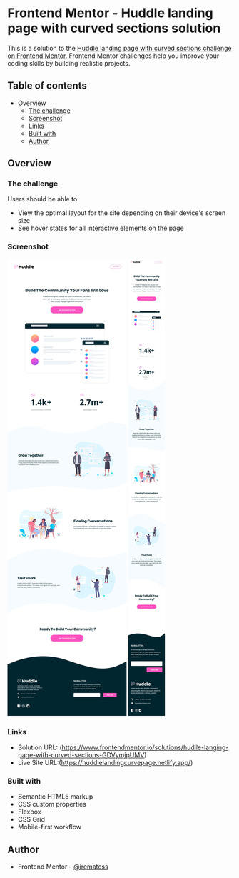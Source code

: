 # Frontend Mentor - Huddle landing page with curved sections solution

This is a solution to the [Huddle landing page with curved sections challenge on Frontend Mentor](https://www.frontendmentor.io/challenges/huddle-landing-page-with-curved-sections-5ca5ecd01e82137ec91a50f2). Frontend Mentor challenges help you improve your coding skills by building realistic projects. 

## Table of contents

- [Overview](#overview)
  - [The challenge](#the-challenge)
  - [Screenshot](#screenshot)
  - [Links](#links)
  - [Built with](#built-with)
  - [Author](#author)




## Overview

### The challenge

Users should be able to:

- View the optimal layout for the site depending on their device's screen size
- See hover states for all interactive elements on the page

### Screenshot

![](./design/desktop-design.jpg)
![](./design/mobile-design.jpg)

### Links

- Solution URL: (https://www.frontendmentor.io/solutions/hudlle-langing-page-with-curved-sections-GDVymjpUMV)
- Live Site URL:(https://huddlelandingcurvepage.netlify.app/)

### Built with

- Semantic HTML5 markup
- CSS custom properties
- Flexbox
- CSS Grid
- Mobile-first workflow

## Author

- Frontend Mentor - [@irematess](https://www.frontendmentor.io/profile/irematess)



